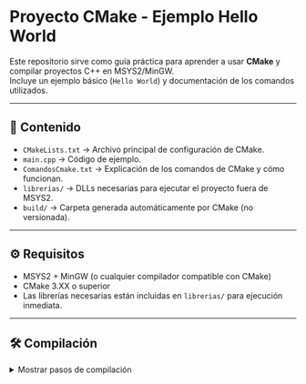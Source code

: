 # Proyecto CMake - Ejemplo Hello World

Este repositorio sirve como guía práctica para aprender a usar **CMake** y compilar proyectos C++ en MSYS2/MinGW.  
Incluye un ejemplo básico (`Hello World`) y documentación de los comandos utilizados.

---

## 📂 Contenido

- `CMakeLists.txt` → Archivo principal de configuración de CMake.  
- `main.cpp` → Código de ejemplo.  
- `ComandosCmake.txt` → Explicación de los comandos de CMake y cómo funcionan.  
- `librerias/` → DLLs necesarias para ejecutar el proyecto fuera de MSYS2.  
- `build/` → Carpeta generada automáticamente por CMake (no versionada).

---

## ⚙️ Requisitos

- MSYS2 + MinGW (o cualquier compilador compatible con CMake)  
- CMake 3.XX o superior  
- Las librerías necesarias están incluidas en `librerias/` para ejecución inmediata.

---

## 🛠️ Compilación

<details>
<summary>Mostrar pasos de compilación</summary>

1. Abrir la terminal MSYS2 en la raíz del proyecto.
2. cmake -S . -B build → Prepara el proyecto para compilar
3. cmake --build build → Compila en la carpeta build  
4  ./build/Ejecutable.exe  → ejecuta el fichero.exe  
</details>
